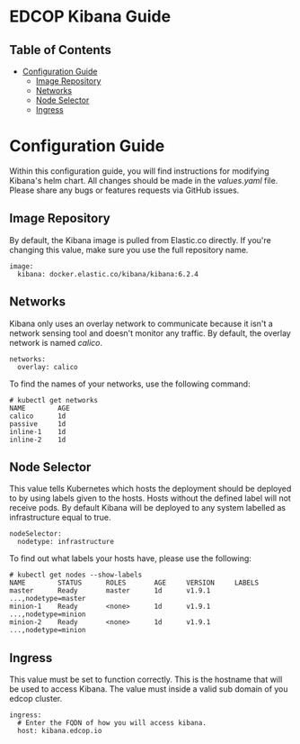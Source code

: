 # EDCOP Kibana Guide

Table of Contents
-----------------
 
* [Configuration Guide](#configuration-guide)
	* [Image Repository](#image-repository)
	* [Networks](#networks)
	* [Node Selector](#node-selector)
	* [Ingress](#ingress)
	
# Configuration Guide

Within this configuration guide, you will find instructions for modifying Kibana's helm chart. All changes should be made in the *values.yaml* file.
Please share any bugs or features requests via GitHub issues.
 
## Image Repository

By default, the Kibana image is pulled from Elastic.co directly. If you're changing this value, make sure you use the full repository name.
 
```
image:
  kibana: docker.elastic.co/kibana/kibana:6.2.4
```

## Networks

Kibana only uses an overlay network to communicate because it isn't a network sensing tool and doesn't monitor any traffic. By default, the overlay network is named *calico*. 

```
networks:
  overlay: calico
```
 
To find the names of your networks, use the following command:
 
```
# kubectl get networks
NAME		AGE
calico		1d
passive		1d
inline-1	1d
inline-2	1d
```

## Node Selector

This value tells Kubernetes which hosts the deployment should be deployed to by using labels given to the hosts. Hosts without the defined label will not receive pods. By default Kibana will be deployed to any system labelled as infrastructure equal to true.
 
```
nodeSelector:
  nodetype: infrastructure
```
 
To find out what labels your hosts have, please use the following:
```
# kubectl get nodes --show-labels
NAME		STATUS		ROLES		AGE		VERSION		LABELS
master 		Ready		master		1d		v1.9.1		...,nodetype=master
minion-1	Ready		<none>		1d		v1.9.1		...,nodetype=minion
minion-2	Ready		<none>		1d		v1.9.1		...,nodetype=minion
```
## Ingress

This value must be set to function correctly.  This is the hostname that will be used to access Kibana.  The value must inside a valid sub domain of you edcop cluster.

```
ingress:
  # Enter the FQDN of how you will access kibana.
  host: kibana.edcop.io  
```
